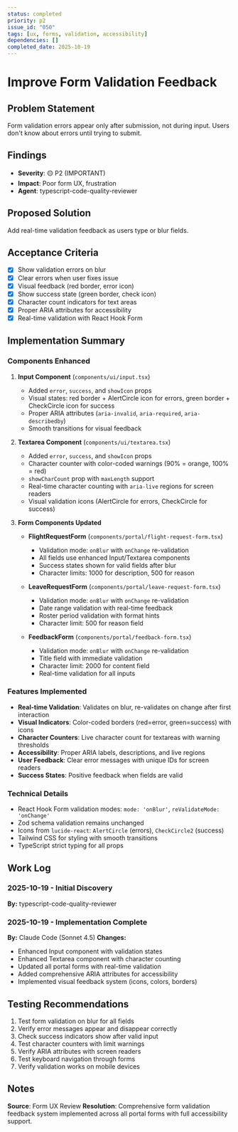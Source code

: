 ```yaml
---
status: completed
priority: p2
issue_id: "050"
tags: [ux, forms, validation, accessibility]
dependencies: []
completed_date: 2025-10-19
---
```


# Improve Form Validation Feedback

## Problem Statement

Form validation errors appear only after submission, not during input. Users don't know about errors until trying to submit.

## Findings

- **Severity**: 🟡 P2 (IMPORTANT)
- **Impact**: Poor form UX, frustration
- **Agent**: typescript-code-quality-reviewer

## Proposed Solution

Add real-time validation feedback as users type or blur fields.

## Acceptance Criteria

- [x] Show validation errors on blur
- [x] Clear errors when user fixes issue
- [x] Visual feedback (red border, error icon)
- [x] Show success state (green border, check icon)
- [x] Character count indicators for text areas
- [x] Proper ARIA attributes for accessibility
- [x] Real-time validation with React Hook Form

## Implementation Summary

### Components Enhanced

1. **Input Component** (`components/ui/input.tsx`)
   - Added `error`, `success`, and `showIcon` props
   - Visual states: red border + AlertCircle icon for errors, green border + CheckCircle icon for success
   - Proper ARIA attributes (`aria-invalid`, `aria-required`, `aria-describedby`)
   - Smooth transitions for visual feedback

2. **Textarea Component** (`components/ui/textarea.tsx`)
   - Added `error`, `success`, and `showIcon` props
   - Character counter with color-coded warnings (90% = orange, 100% = red)
   - `showCharCount` prop with `maxLength` support
   - Real-time character counting with `aria-live` regions for screen readers
   - Visual validation icons (AlertCircle for errors, CheckCircle for success)

3. **Form Components Updated**
   - **FlightRequestForm** (`components/portal/flight-request-form.tsx`)
     - Validation mode: `onBlur` with `onChange` re-validation
     - All fields use enhanced Input/Textarea components
     - Success states shown for valid fields after blur
     - Character limits: 1000 for description, 500 for reason

   - **LeaveRequestForm** (`components/portal/leave-request-form.tsx`)
     - Validation mode: `onBlur` with `onChange` re-validation
     - Date range validation with real-time feedback
     - Roster period validation with format hints
     - Character limit: 500 for reason field

   - **FeedbackForm** (`components/portal/feedback-form.tsx`)
     - Validation mode: `onBlur` with `onChange` re-validation
     - Title field with immediate validation
     - Character limit: 2000 for content field
     - Real-time validation for all inputs

### Features Implemented

- **Real-time Validation**: Validates on blur, re-validates on change after first interaction
- **Visual Indicators**: Color-coded borders (red=error, green=success) with icons
- **Character Counters**: Live character count for textareas with warning thresholds
- **Accessibility**: Proper ARIA labels, descriptions, and live regions
- **User Feedback**: Clear error messages with unique IDs for screen readers
- **Success States**: Positive feedback when fields are valid

### Technical Details

- React Hook Form validation modes: `mode: 'onBlur'`, `reValidateMode: 'onChange'`
- Zod schema validation remains unchanged
- Icons from `lucide-react`: `AlertCircle` (errors), `CheckCircle2` (success)
- Tailwind CSS for styling with smooth transitions
- TypeScript strict typing for all props

## Work Log

### 2025-10-19 - Initial Discovery
**By:** typescript-code-quality-reviewer

### 2025-10-19 - Implementation Complete
**By:** Claude Code (Sonnet 4.5)
**Changes:**
- Enhanced Input component with validation states
- Enhanced Textarea component with character counting
- Updated all portal forms with real-time validation
- Added comprehensive ARIA attributes for accessibility
- Implemented visual feedback system (icons, colors, borders)

## Testing Recommendations

1. Test form validation on blur for all fields
2. Verify error messages appear and disappear correctly
3. Check success indicators show after valid input
4. Test character counters with limit warnings
5. Verify ARIA attributes with screen readers
6. Test keyboard navigation through forms
7. Verify validation works on mobile devices

## Notes

**Source**: Form UX Review
**Resolution**: Comprehensive form validation feedback system implemented across all portal forms with full accessibility support.
